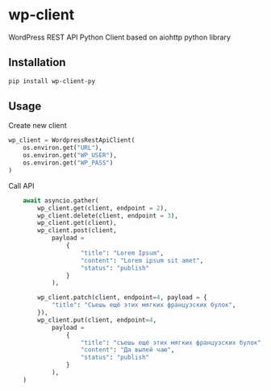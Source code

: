 # wp-client

WordPress REST API Python Client based on aiohttp python library

## Installation

```bash
pip install wp-client-py
```

## Usage

Create new client

```python
wp_client = WordpressRestApiClient(
    os.environ.get("URL"),
    os.environ.get("WP_USER"),
    os.environ.get("WP_PASS")
)
```


Call API

```python
    await asyncio.gather(
        wp_client.get(client, endpoint = 2),
        wp_client.delete(client, endpoint = 3),
        wp_client.get(client),
        wp_client.post(client,
            payload =
                {
                    "title": "Lorem Ipsum",
                    "content": "Lorem ipsum sit amet",
                    "status": "publish"
                }
            ),

        wp_client.patch(client, endpoint=4, payload = {
            "title": "Съешь ещё этих мягких французских булок",
        }),
        wp_client.put(client, endpoint=4,
            payload =
                {
                    "title": "съешь ещё этих мягких французских булок",
                    "content": "Да выпей чаю",
                    "status": "publish"
                }
            ),
    )
```
